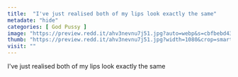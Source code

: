 ```yaml
---
title:  "I've just realised both of my lips look exactly the same"
metadate: "hide"
categories: [ God Pussy ]
image: "https://preview.redd.it/ahv3nevnu7j51.jpg?auto=webp&s=cbfbebd435fe25a02241eb7d44cabc3a42146fc6"
thumb: "https://preview.redd.it/ahv3nevnu7j51.jpg?width=1080&crop=smart&auto=webp&s=1380136714c5c4ec03160742f9665dcd669d19b1"
visit: ""
---
```

I've just realised both of my lips look exactly the same
